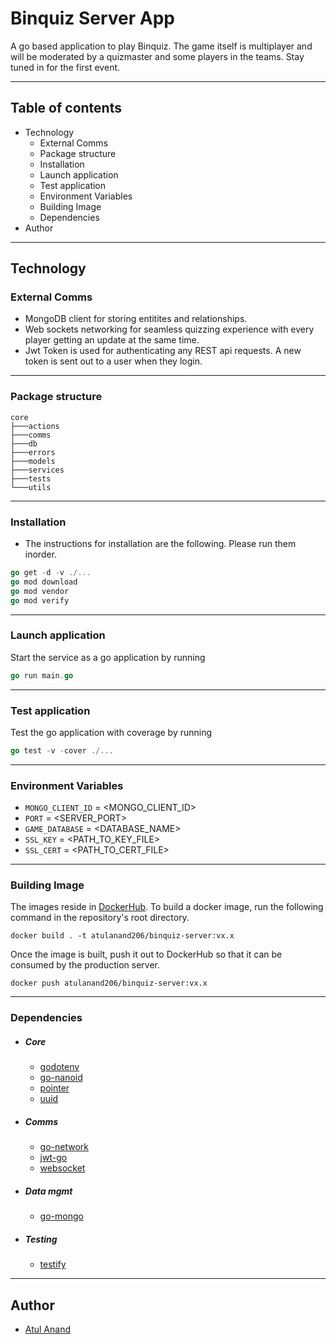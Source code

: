 # Binquiz Server App

A go based application to play Binquiz. The game itself is multiplayer and will be moderated by a quizmaster and some players in the teams. Stay tuned in  for the first event.

---
## Table of contents
- Technology
  - External Comms
  - Package structure
  - Installation
  - Launch application
  - Test application
  - Environment Variables
  - Building Image
  - Dependencies
- Author
---
## Technology
### External Comms
- MongoDB client for storing entitites and relationships.
- Web sockets networking for seamless quizzing experience with every player getting an update at the same time.
- Jwt Token is used for authenticating any REST api requests. A new token is sent out to a user when they login.
---

### Package structure
```
core
├───actions
├───comms
├───db
├───errors
├───models
├───services
├───tests
└───utils
```
---

### Installation

- The instructions for installation are the following. Please run them inorder.
```go
go get -d -v ./...
go mod download
go mod vendor
go mod verify
```
---

### Launch application
Start the service as a go application by running 
```go
go run main.go
```
---

### Test application
Test the go application with coverage by running 
```go
go test -v -cover ./...
```
---

### Environment Variables
- `MONGO_CLIENT_ID` = <MONGO_CLIENT_ID>
- `PORT` = <SERVER_PORT>
- `GAME_DATABASE` = <DATABASE_NAME>
- `SSL_KEY` = <PATH_TO_KEY_FILE>
- `SSL_CERT` = <PATH_TO_CERT_FILE>
---
### Building Image
The images reside in [DockerHub](https://hub.docker.com/repository/docker/atulanand206/binquiz-server). To build a docker image, run the following command in the repository's root directory.
```
docker build . -t atulanand206/binquiz-server:vx.x
```

Once the image is built, push it out to DockerHub so that it can be consumed by the production server.
```
docker push atulanand206/binquiz-server:vx.x
```

---
### Dependencies   

- ##### Core
  - [godotenv](github.com/joho/godotenv)
  - [go-nanoid](github.com/matoous/go-nanoid/v2)
  - [pointer](github.com/xorcare/pointer)
  - [uuid](github.com/google/uuid)

- ##### Comms
  - [go-network](github.com/atulanand206/go-network)
  - [jwt-go](github.com/dgrijalva/jwt-go/v4)
  - [websocket](github.com/gorilla/websocket)

- ##### Data mgmt
  - [go-mongo](github.com/atulanand206/go-mongo)

- ##### Testing 
  - [testify](github.com/stretchr/testify)

---

## Author
- [Atul Anand](https://github.com/atulanand206)
